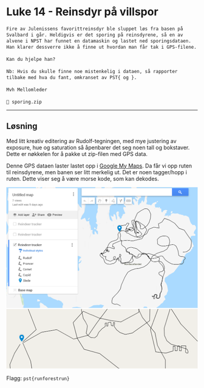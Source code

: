 # Luke 14 - Reinsdyr på villspor
```
Fire av Julenissens favorittreinsdyr ble sluppet løs fra basen på Svalbard i går. Heldigvis er det sporing på reinsdyrene, så en av alvene i NPST har funnet en datamaskin og lastet ned sporingsdataen. Han klarer dessverre ikke å finne ut hvordan man får tak i GPS-filene.

Kan du hjelpe han?

Nb: Hvis du skulle finne noe mistenkelig i dataen, så rapporter tilbake med hva du fant, omkranset av PST{ og }.

Mvh Mellomleder

📎 sporing.zip
```

---

## Løsning

Med litt kreativ editering av Rudolf-tegningen, med mye justering av exposure, hue og saturation så åpenbarer det seg noen tall og bokstaver. Dette er nøkkelen for å pakke ut zip-filen med GPS data.

Denne GPS dataen laster lastet opp i [Google My Maps](mymaps.google.com). Da får vi opp ruten til reinsdyrene, men banen ser litt merkelig ut. Det er noen tagger/hopp i ruten. Dette viser seg å være morse kode, som kan dekodes.

![Skjermbilde](./skjermbilde.png)
![Skjermbilde](./skjermbilde_2.png)

Flagg: `pst{runforestrun}`